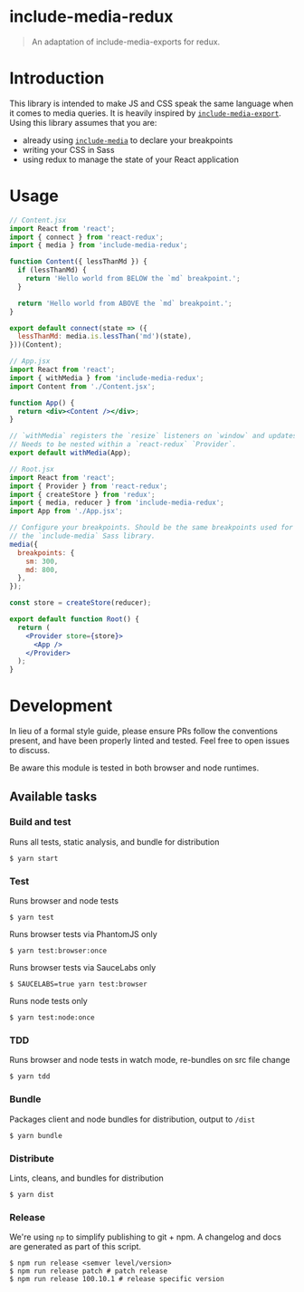 include-media-redux
====================

>An adaptation of include-media-exports for redux.

# Introduction

This library is intended to make JS and CSS speak the same language when it comes to media queries. It is heavily inspired by [`include-media-export`](https://github.com/eduardoboucas/include-media-export). Using this library assumes that you are:

- already using [`include-media`](https://github.com/eduardoboucas/include-media) to declare your breakpoints
- writing your CSS in Sass
- using redux to manage the state of your React application

# Usage

```jsx
// Content.jsx
import React from 'react';
import { connect } from 'react-redux';
import { media } from 'include-media-redux';

function Content({ lessThanMd }) {
  if (lessThanMd) {
    return 'Hello world from BELOW the `md` breakpoint.';
  }

  return 'Hello world from ABOVE the `md` breakpoint.';
}

export default connect(state => ({
  lessThanMd: media.is.lessThan('md')(state),
}))(Content);

// App.jsx
import React from 'react';
import { withMedia } from 'include-media-redux';
import Content from './Content.jsx';

function App() {
  return <div><Content /></div>;
}

// `withMedia` registers the `resize` listeners on `window` and updates the redux store.
// Needs to be nested within a `react-redux` `Provider`.
export default withMedia(App);

// Root.jsx
import React from 'react';
import { Provider } from 'react-redux';
import { createStore } from 'redux';
import { media, reducer } from 'include-media-redux';
import App from './App.jsx';

// Configure your breakpoints. Should be the same breakpoints used for
// the `include-media` Sass library.
media({
  breakpoints: {
    sm: 300,
    md: 800,
  },
});

const store = createStore(reducer);

export default function Root() {
  return (
    <Provider store={store}>
      <App />
    </Provider>
  );
}
```

# Development

In lieu of a formal style guide, please ensure PRs follow the conventions present, and have been properly linted and tested. Feel free to open issues to discuss.

Be aware this module is tested in both browser and node runtimes.

## Available tasks

### Build and test
Runs all tests, static analysis, and bundle for distribution
```shell
$ yarn start
```

### Test
Runs browser and node tests
```shell
$ yarn test
```

Runs browser tests via PhantomJS only
```shell
$ yarn test:browser:once
```

Runs browser tests via SauceLabs only
```shell
$ SAUCELABS=true yarn test:browser
```

Runs node tests only
```shell
$ yarn test:node:once
```

### TDD
Runs browser and node tests in watch mode, re-bundles on src file change
```shell
$ yarn tdd
```

### Bundle
Packages client and node bundles for distribution, output to `/dist`
```shell
$ yarn bundle
```

### Distribute
Lints, cleans, and bundles for distribution
```shell
$ yarn dist
```

### Release
We're using `np` to simplify publishing to git + npm. A changelog and docs are generated as part of this script.

```shell
$ npm run release <semver level/version>
$ npm run release patch # patch release
$ npm run release 100.10.1 # release specific version
```
